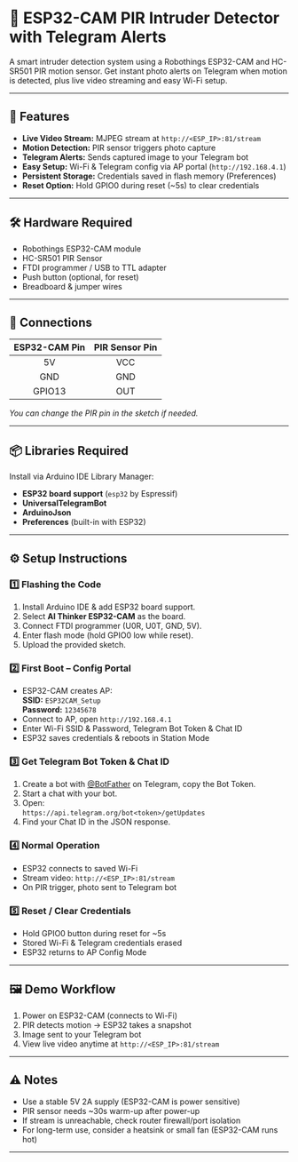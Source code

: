 # 📸 ESP32-CAM PIR Intruder Detector with Telegram Alerts

A smart intruder detection system using a Robothings ESP32-CAM and HC-SR501 PIR motion sensor. Get instant photo alerts on Telegram when motion is detected, plus live video streaming and easy Wi-Fi setup.

---

## 🚀 Features

- **Live Video Stream:** MJPEG stream at `http://<ESP_IP>:81/stream`
- **Motion Detection:** PIR sensor triggers photo capture
- **Telegram Alerts:** Sends captured image to your Telegram bot
- **Easy Setup:** Wi-Fi & Telegram config via AP portal (`http://192.168.4.1`)
- **Persistent Storage:** Credentials saved in flash memory (Preferences)
- **Reset Option:** Hold GPIO0 during reset (~5s) to clear credentials

---

## 🛠️ Hardware Required

- Robothings ESP32-CAM module
- HC-SR501 PIR Sensor
- FTDI programmer / USB to TTL adapter
- Push button (optional, for reset)
- Breadboard & jumper wires

---

## 🔌 Connections

| ESP32-CAM Pin | PIR Sensor Pin |
|:-------------:|:--------------:|
| 5V            | VCC            |
| GND           | GND            |
| GPIO13        | OUT            |

*You can change the PIR pin in the sketch if needed.*

---

## 📦 Libraries Required

Install via Arduino IDE Library Manager:

- **ESP32 board support** (`esp32` by Espressif)
- **UniversalTelegramBot**
- **ArduinoJson**
- **Preferences** (built-in with ESP32)

---

## ⚙️ Setup Instructions

### 1️⃣ Flashing the Code

1. Install Arduino IDE & add ESP32 board support.
2. Select **AI Thinker ESP32-CAM** as the board.
3. Connect FTDI programmer (U0R, U0T, GND, 5V).
4. Enter flash mode (hold GPIO0 low while reset).
5. Upload the provided sketch.

### 2️⃣ First Boot – Config Portal

- ESP32-CAM creates AP:  
    **SSID:** `ESP32CAM_Setup`  
    **Password:** `12345678`
- Connect to AP, open `http://192.168.4.1`
- Enter Wi-Fi SSID & Password, Telegram Bot Token & Chat ID
- ESP32 saves credentials & reboots in Station Mode

### 3️⃣ Get Telegram Bot Token & Chat ID

1. Create a bot with [@BotFather](https://t.me/BotFather) on Telegram, copy the Bot Token.
2. Start a chat with your bot.
3. Open:  
     `https://api.telegram.org/bot<token>/getUpdates`
4. Find your Chat ID in the JSON response.

### 4️⃣ Normal Operation

- ESP32 connects to saved Wi-Fi
- Stream video: `http://<ESP_IP>:81/stream`
- On PIR trigger, photo sent to Telegram bot

### 5️⃣ Reset / Clear Credentials

- Hold GPIO0 button during reset for ~5s
- Stored Wi-Fi & Telegram credentials erased
- ESP32 returns to AP Config Mode

---

## 🖼️ Demo Workflow

1. Power on ESP32-CAM (connects to Wi-Fi)
2. PIR detects motion → ESP32 takes a snapshot
3. Image sent to your Telegram bot
4. View live video anytime at `http://<ESP_IP>:81/stream`

---

## ⚠️ Notes

- Use a stable 5V 2A supply (ESP32-CAM is power sensitive)
- PIR sensor needs ~30s warm-up after power-up
- If stream is unreachable, check router firewall/port isolation
- For long-term use, consider a heatsink or small fan (ESP32-CAM runs hot)

---